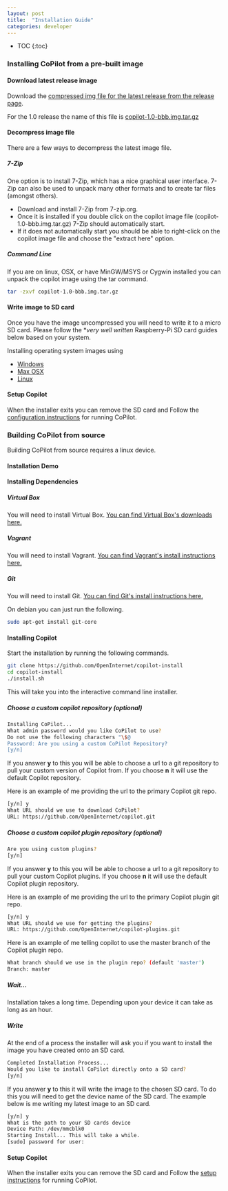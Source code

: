 ```yaml
---
layout: post
title:  "Installation Guide"
categories: developer
---
```


* TOC
{:toc}

### Installing CoPilot from a pre-built image

#### Download latest release image

Download the [compressed img file for the latest release from the release page](https://github.com/OpenInternet/copilot/releases).

For the 1.0 release the name of this file is [copilot-1.0-bbb.img.tar.gz]()

#### Decompress image file

There are a few ways to decompress the latest image file.

##### 7-Zip
One option is to install 7-Zip, which has a nice graphical user interface. 7-Zip can also be used to unpack many other formats and to create tar files (amongst others).

- Download and install 7-Zip from 7-zip.org.
- Once it is installed if you double click on the copilot image file (copilot-1.0-bbb.img.tar.gz) 7-Zip should automatically start.
- If it does not automatically start you should be able to right-click on the copilot image file and choose the "extract here" option.

##### Command Line

If you are on linux, OSX, or have MinGW/MSYS or Cygwin installed you can unpack the copilot image using the tar command.

```bash
tar -zxvf copilot-1.0-bbb.img.tar.gz
```

#### Write image to SD card

Once you have the image uncompressed you will need to write it to a micro SD card. Please follow the **very well written* Raspberry-Pi SD card guides below based on your system.

Installing operating system images using
- [Windows](https://www.raspberrypi.org/documentation/installation/installing-images/windows.md)
- [Max OSX](https://www.raspberrypi.org/documentation/installation/installing-images/mac.md)
- [Linux](https://www.raspberrypi.org/documentation/installation/installing-images/linux.md)

#### Setup Copilot

When the installer exits you can remove the SD card and Follow the [configuration instructions](http://openinternet.github.io/copilot/trainer/2016/01/03/setup-guide.html) for running CoPilot.


### Building CoPilot from source

Building CoPilot from source requires a linux device.

#### Installation Demo

<script type="text/javascript" src="https://asciinema.org/a/1upck1ujoq5620mhbimflq0nd.js" id="asciicast-1upck1ujoq5620mhbimflq0nd" async></script>

#### Installing Dependencies

##### Virtual Box

You will need to install Virtual Box. [You can find Virtual Box's downloads here.](https://www.virtualbox.org/wiki/Downloads)


##### Vagrant

You will need to install Vagrant. [You can find Vagrant's install instructions here.](https://www.vagrantup.com/docs/installation/)

##### Git

You will need to install Git. [You can find Git's install instructions here.](https://git-scm.com/book/en/v2/Getting-Started-Installing-Git)

On debian you can just run the following.

```bash
sudo apt-get install git-core
```

#### Installing  Copilot

Start the installation by running the following commands.

```bash
git clone https://github.com/OpenInternet/copilot-install
cd copilot-install
./install.sh
```

This will take you into the interactive command line installer.

##### Choose a custom copilot repository (optional)

```bash
Installing CoPilot...
What admin password would you like CoPilot to use?
Do not use the following characters "\$@
Password: Are you using a custom CoPilot Repository?
[y/n]
```

If you answer **y** to this you will be able to choose a url to a git repository to pull your custom version of Copilot from. If you choose **n** it will use the default Copilot repository.

Here is an example of me providing the url to the primary Copilot git repo.

```bash
[y/n] y
What URL should we use to download CoPilot?
URL: https://github.com/OpenInternet/copilot.git
```

##### Choose a custom copilot plugin repository (optional)

```bash
Are you using custom plugins?
[y/n]
```
If you answer **y** to this you will be able to choose a url to a git repository to pull your custom Copilot plugins. If you choose **n** it will use the default Copilot plugin repository.

Here is an example of me providing the url to the primary Copilot plugin git repo.

```bash
[y/n] y
What URL should we use for getting the plugins?
URL: https://github.com/OpenInternet/copilot-plugins.git
```

Here is an example of me telling copilot to use the master branch of the Copilot plugin repo.

```bash
What branch should we use in the plugin repo? (default 'master')
Branch: master
```

##### Wait...

Installation takes a long time. Depending upon your device it can take as long as an hour.

##### Write


At the end of a process the installer will ask you if you want to install the image you have created onto an SD card.

```bash
Completed Installation Process...
Would you like to install CoPilot directly onto a SD card?
[y/n]
```
If you answer **y** to this it will write the image to the chosen SD card. To do this you will need to get the device name of the SD card. The example below is me writing my latest image to an SD card.

```bash
[y/n] y
What is the path to your SD cards device
Device Path: /dev/mmcblk0
Starting Install... This will take a while.
[sudo] password for user:
```

#### Setup Copilot

When the installer exits you can remove the SD card and Follow the [setup instructions](http://openinternet.github.io/copilot/trainer/2016/01/03/setup-guide.html) for running CoPilot.
